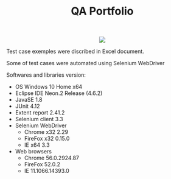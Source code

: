 <h1 align="center">QA Portfolio</h1><br>
<p align="center">
  <img src="https://encrypted-tbn2.gstatic.com/images?q=tbn:ANd9GcSYxwZCpB8mOSFTNtWfHPnr01ZpAy7Sd7qHHZxb0pFxSbGwdE4s" >
</p>

Test case exemples were discribed in Excel document.

Some of test cases were automated using Selenium WebDriver

Softwares and libraries version:
- OS Windows 10 Home x64
- Eclipse IDE Neon.2 Release (4.6.2)
- JavaSE 1.8
- JUnit 4.12
- Extent report 2.41.2
- Selenium client 3.3
- Selenium WebDriver
  - Chrome x32 2.29
  - FireFox x32 0.15.0
  - IE x64 3.3
- Web browsers
  - Chrome 56.0.2924.87
  - FireFox 52.0.2
  - IE 11.1066.14393.0
